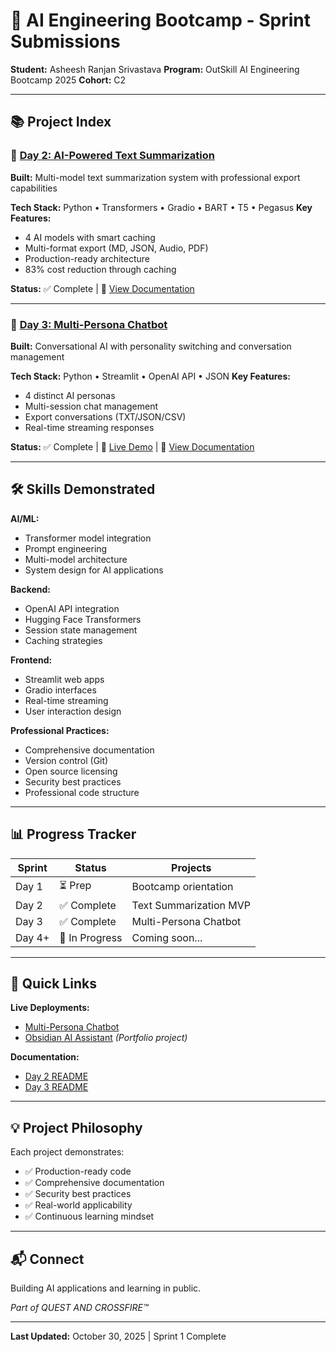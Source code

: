 # 🚀 AI Engineering Bootcamp - Sprint Submissions

**Student:** Asheesh Ranjan Srivastava
**Program:** OutSkill AI Engineering Bootcamp 2025
**Cohort:** C2

---

## 📚 Project Index

### 🎯 [Day 2: AI-Powered Text Summarization](./Day-2/)
**Built:** Multi-model text summarization system with professional export capabilities

**Tech Stack:** Python • Transformers • Gradio • BART • T5 • Pegasus
**Key Features:**
- 4 AI models with smart caching
- Multi-format export (MD, JSON, Audio, PDF)
- Production-ready architecture
- 83% cost reduction through caching

**Status:** ✅ Complete | 📝 [View Documentation](./Day-2/README.md)

---

### 🤖 [Day 3: Multi-Persona Chatbot](./Day-3/)
**Built:** Conversational AI with personality switching and conversation management

**Tech Stack:** Python • Streamlit • OpenAI API • JSON
**Key Features:**
- 4 distinct AI personas
- Multi-session chat management
- Export conversations (TXT/JSON/CSV)
- Real-time streaming responses

**Status:** ✅ Complete | 🔗 [Live Demo](http://questandcrossfire.com/chatbot) | 📝 [View Documentation](./Day-3/README.md)

---

## 🛠️ Skills Demonstrated

**AI/ML:**
- Transformer model integration
- Prompt engineering
- Multi-model architecture
- System design for AI applications

**Backend:**
- OpenAI API integration
- Hugging Face Transformers
- Session state management
- Caching strategies

**Frontend:**
- Streamlit web apps
- Gradio interfaces
- Real-time streaming
- User interaction design

**Professional Practices:**
- Comprehensive documentation
- Version control (Git)
- Open source licensing
- Security best practices
- Professional code structure

---

## 📊 Progress Tracker

| Sprint | Status | Projects |
|--------|--------|----------|
| Day 1 | ⏳ Prep | Bootcamp orientation |
| Day 2 | ✅ Complete | Text Summarization MVP |
| Day 3 | ✅ Complete | Multi-Persona Chatbot |
| Day 4+ | 🔄 In Progress | Coming soon... |

---

## 🔗 Quick Links

**Live Deployments:**
- [Multi-Persona Chatbot](http://questandcrossfire.com/chatbot)
- [Obsidian AI Assistant](http://questandcrossfire.com/obsidian) *(Portfolio project)*

**Documentation:**
- [Day 2 README](./Day-2/README.md)
- [Day 3 README](./Day-3/README.md)

---

## 💡 Project Philosophy

Each project demonstrates:
- ✅ Production-ready code
- ✅ Comprehensive documentation
- ✅ Security best practices
- ✅ Real-world applicability
- ✅ Continuous learning mindset

---

## 📬 Connect

Building AI applications and learning in public.

*Part of QUEST AND CROSSFIRE™*

---

**Last Updated:** October 30, 2025 | Sprint 1 Complete
